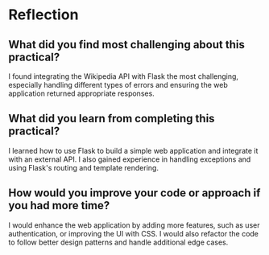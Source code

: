 # Reflection

## What did you find most challenging about this practical?
I found integrating the Wikipedia API with Flask the most challenging, especially handling different types of errors and ensuring the web application returned appropriate responses.

## What did you learn from completing this practical?
I learned how to use Flask to build a simple web application and integrate it with an external API. I also gained experience in handling exceptions and using Flask's routing and template rendering.

## How would you improve your code or approach if you had more time?
I would enhance the web application by adding more features, such as user authentication, or improving the UI with CSS. I would also refactor the code to follow better design patterns and handle additional edge cases.
